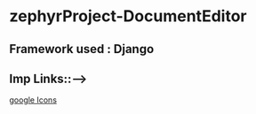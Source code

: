 # zephyrProject-DocumentEditor
## Framework used : Django

## Imp Links::-->
<a href="https://fonts.google.com/icons?icon.query=align"> google Icons</a>
